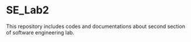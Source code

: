 # SE_Lab2
This repository includes codes and documentations about second section of software engineering lab.

